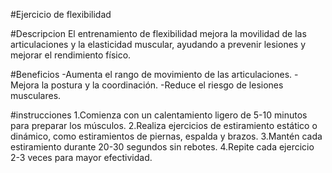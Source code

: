 #Ejercicio de flexibilidad

#Descripcion
El entrenamiento de flexibilidad mejora la movilidad de las articulaciones y la elasticidad muscular, ayudando a prevenir lesiones y mejorar el rendimiento físico.

#Beneficios
-Aumenta el rango de movimiento de las articulaciones.
-Mejora la postura y la coordinación.
-Reduce el riesgo de lesiones musculares.

#instrucciones
1.Comienza con un calentamiento ligero de 5-10 minutos para preparar los músculos.
2.Realiza ejercicios de estiramiento estático o dinámico, como estiramientos de piernas, espalda y brazos.
3.Mantén cada estiramiento durante 20-30 segundos sin rebotes.
4.Repite cada ejercicio 2-3 veces para mayor efectividad.